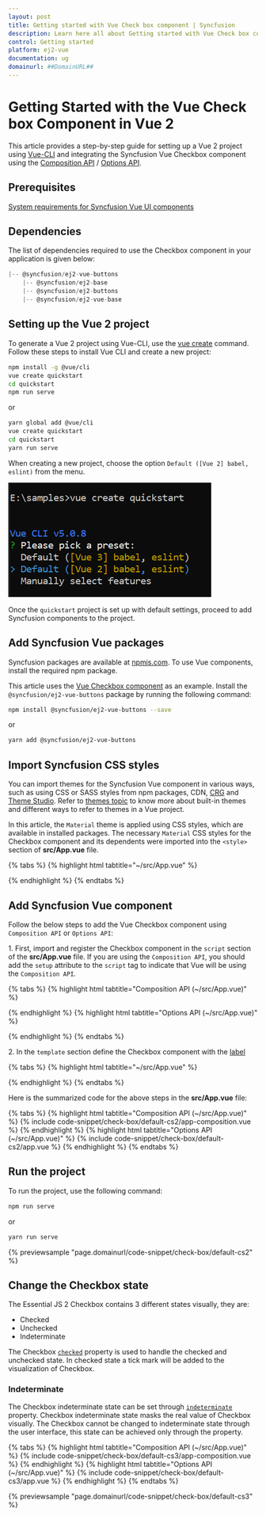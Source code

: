 ```yaml
---
layout: post
title: Getting started with Vue Check box component | Syncfusion
description: Learn here all about Getting started with Vue Check box component of Syncfusion Essential JS 2 and more details.
control: Getting started 
platform: ej2-vue
documentation: ug
domainurl: ##DomainURL##
---
```


# Getting Started with the Vue Check box Component in Vue 2

This article provides a step-by-step guide for setting up a Vue 2 project using [Vue-CLI](https://cli.vuejs.org/) and integrating the Syncfusion Vue Checkbox component using the [Composition API](https://vuejs.org/guide/introduction.html#composition-api) / [Options API](https://vuejs.org/guide/introduction.html#options-api).

## Prerequisites

[System requirements for Syncfusion Vue UI components](https://ej2.syncfusion.com/vue/documentation/system-requirements/)

## Dependencies

The list of dependencies required to use the Checkbox component in your application is given below:

```js
|-- @syncfusion/ej2-vue-buttons
    |-- @syncfusion/ej2-base
    |-- @syncfusion/ej2-buttons
    |-- @syncfusion/ej2-vue-base
```

## Setting up the Vue 2 project

To generate a Vue 2 project using Vue-CLI, use the [vue create](https://cli.vuejs.org/#getting-started) command. Follow these steps to install Vue CLI and create a new project:

```bash
npm install -g @vue/cli
vue create quickstart
cd quickstart
npm run serve
```

or

```bash
yarn global add @vue/cli
vue create quickstart
cd quickstart
yarn run serve
```

When creating a new project, choose the option `Default ([Vue 2] babel, eslint)` from the menu.

![Vue 2 project.](../appearance/images/vue2-terminal.png)

Once the `quickstart` project is set up with default settings, proceed to add Syncfusion components to the project.

## Add Syncfusion Vue packages

Syncfusion packages are available at [npmjs.com](https://www.npmjs.com/search?q=ej2-vue). To use Vue components, install the required npm package.

This article uses the [Vue Checkbox component](https://www.syncfusion.com/vue-components/vue-checkbox) as an example. Install the `@syncfusion/ej2-vue-buttons` package by running the following command:

```bash
npm install @syncfusion/ej2-vue-buttons --save
```
or

```bash
yarn add @syncfusion/ej2-vue-buttons
```

## Import Syncfusion CSS styles

You can import themes for the Syncfusion Vue component in various ways, such as using CSS or SASS styles from npm packages, CDN, [CRG](https://ej2.syncfusion.com/javascript/documentation/common/custom-resource-generator/) and [Theme Studio](https://ej2.syncfusion.com/vue/documentation/appearance/theme-studio/). Refer to [themes topic](https://ej2.syncfusion.com/vue/documentation/appearance/theme/) to know more about built-in themes and different ways to refer to themes in a Vue project.

In this article, the `Material` theme is applied using CSS styles, which are available in installed packages. The necessary `Material` CSS styles for the Checkbox component and its dependents were imported into the `<style>` section of **src/App.vue** file.

{% tabs %}
{% highlight html tabtitle="~/src/App.vue" %}

<style>
@import '../node_modules/@syncfusion/ej2-base/styles/material.css';
@import '../node_modules/@syncfusion/ej2-buttons/styles/material.css';
</style>

{% endhighlight %}
{% endtabs %}

## Add Syncfusion Vue component

Follow the below steps to add the Vue Checkbox component using `Composition API` or `Options API`:

1\. First, import and register the Checkbox component in the `script` section of the **src/App.vue** file. If you are using the `Composition API`, you should add the `setup` attribute to the `script` tag to indicate that Vue will be using the `Composition API`.

{% tabs %}
{% highlight html tabtitle="Composition API (~/src/App.vue)" %}

<script setup>
import { CheckBoxComponent as EjsCheckbox } from "@syncfusion/ej2-vue-buttons";
</script>

{% endhighlight %}
{% highlight html tabtitle="Options API (~/src/App.vue)" %}

<script>
import { CheckBoxComponent } from "@syncfusion/ej2-vue-buttons";
export default {
  components: {
    'ejs-checkbox': CheckBoxComponent
  }
}
</script>

{% endhighlight %}
{% endtabs %}

2\. In the `template` section define the Checkbox component with the [label](https://ej2.syncfusion.com/vue/documentation/api/check-box/checkBoxModel/#label)

{% tabs %}
{% highlight html tabtitle="~/src/App.vue" %}

<template>
<ejs-checkbox label='Default'></ejs-checkbox>
</template>

{% endhighlight %}
{% endtabs %}

Here is the summarized code for the above steps in the **src/App.vue** file:

{% tabs %}
{% highlight html tabtitle="Composition API (~/src/App.vue)" %}
{% include code-snippet/check-box/default-cs2/app-composition.vue %}
{% endhighlight %}
{% highlight html tabtitle="Options API (~/src/App.vue)" %}
{% include code-snippet/check-box/default-cs2/app.vue %}
{% endhighlight %}
{% endtabs %}

## Run the project

To run the project, use the following command:

```bash
npm run serve
```

or

```bash
yarn run serve
```
        
{% previewsample "page.domainurl/code-snippet/check-box/default-cs2" %}

## Change the Checkbox state

The Essential JS 2 Checkbox contains 3 different states visually, they are:
* Checked
* Unchecked
* Indeterminate

The Checkbox [`checked`](https://ej2.syncfusion.com/vue/documentation/api/check-box#checked) property is used to handle the checked and unchecked state. In checked state a tick mark will be added to the visualization of Checkbox.

### Indeterminate

The Checkbox indeterminate state can be set through [`indeterminate`](https://ej2.syncfusion.com/vue/documentation/api/check-box#indeterminate) property. Checkbox indeterminate state masks the real value of Checkbox visually. The Checkbox cannot be changed to indeterminate state through the user interface, this state can be achieved only through the property.

{% tabs %}
{% highlight html tabtitle="Composition API (~/src/App.vue)" %}
{% include code-snippet/check-box/default-cs3/app-composition.vue %}
{% endhighlight %}
{% highlight html tabtitle="Options API (~/src/App.vue)" %}
{% include code-snippet/check-box/default-cs3/app.vue %}
{% endhighlight %}
{% endtabs %}
        
{% previewsample "page.domainurl/code-snippet/check-box/default-cs3" %}
